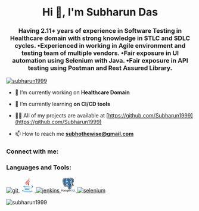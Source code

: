 <h1 align="center">Hi 👋, I'm Subharun Das</h1>
<h3 align="center">Having 2.11+ years of experience in Software Testing in Healthcare domain with strong knowledge in STLC and SDLC cycles. •Experienced in working in Agile environment and testing team of multiple vendors. •Fair exposure in UI automation using Selenium with Java. •Fair exposure in API testing using Postman and Rest Assured Library.</h3>

<p align="left"> <a href="https://github.com/ryo-ma/github-profile-trophy"><img src="https://github-profile-trophy.vercel.app/?username=subharun1999" alt="subharun1999" /></a> </p>

- 🔭 I’m currently working on **Healthcare Domain**

- 🌱 I’m currently learning **on CI/CD tools**

- 👨‍💻 All of my projects are available at [https://github.com/Subharun1999](https://github.com/Subharun1999)

- 📫 How to reach me **subhothewise@gmail.com**

<h3 align="left">Connect with me:</h3>
<p align="left">
</p>

<h3 align="left">Languages and Tools:</h3>
<p align="left"> <a href="https://git-scm.com/" target="_blank" rel="noreferrer"> <img src="https://www.vectorlogo.zone/logos/git-scm/git-scm-icon.svg" alt="git" width="40" height="40"/> </a> <a href="https://www.java.com" target="_blank" rel="noreferrer"> <img src="https://raw.githubusercontent.com/devicons/devicon/master/icons/java/java-original.svg" alt="java" width="40" height="40"/> </a> <a href="https://www.jenkins.io" target="_blank" rel="noreferrer"> <img src="https://www.vectorlogo.zone/logos/jenkins/jenkins-icon.svg" alt="jenkins" width="40" height="40"/> </a> <a href="https://www.postgresql.org" target="_blank" rel="noreferrer"> <img src="https://raw.githubusercontent.com/devicons/devicon/master/icons/postgresql/postgresql-original-wordmark.svg" alt="postgresql" width="40" height="40"/> </a> <a href="https://www.selenium.dev" target="_blank" rel="noreferrer"> <img src="https://raw.githubusercontent.com/detain/svg-logos/780f25886640cef088af994181646db2f6b1a3f8/svg/selenium-logo.svg" alt="selenium" width="40" height="40"/> </a> </p>

<p><img align="center" src="https://github-readme-stats.vercel.app/api/top-langs?username=subharun1999&show_icons=true&locale=en&layout=compact" alt="subharun1999" /></p>
